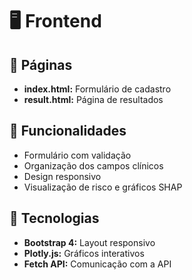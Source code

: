 # 🖥 Frontend

## 🔸 Páginas

- **index.html:** Formulário de cadastro  
- **result.html:** Página de resultados  

## 🔸 Funcionalidades

- Formulário com validação
- Organização dos campos clínicos
- Design responsivo
- Visualização de risco e gráficos SHAP

## 🔸 Tecnologias

- **Bootstrap 4:** Layout responsivo
- **Plotly.js:** Gráficos interativos
- **Fetch API:** Comunicação com a API
